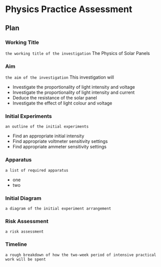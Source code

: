 # Physics Practice Assessment

## Plan

### Working Title
`the working title of the investigation`
The Physics of Solar Panels

### Aim
`the aim of the investigation`
This investigation will
- Investigate the proportionality of light intensity and voltage
- Investigate the proportionality of light intensity and current
- Deduce the resistance of the solar panel
- Investigate the effect of light colour and voltage

### Initial Experiments
`an outline of the initial experiments`
- Find an appropriate initial intensity
- Find appropriate voltmeter sensitivity settings
- Find appropriate ammeter sensitivity settings

### Apparatus
`a list of required apparatus`
- one
- two

### Initial Diagram
`a diagram of the initial experiment arrangement`

### Risk Assessment
`a risk assessment`

### Timeline
`a rough breakdown of how the two-week period of intensive practical work will be spent`

